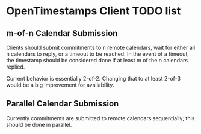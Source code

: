 # OpenTimestamps Client TODO list

## m-of-n Calendar Submission

Clients should submit commitments to n remote calendars, wait for either all n
calendars to reply, or a timeout to be reached. In the event of a timeout, the
timestamp should be considered done if at least m of the n calendars replied.

Current behavior is essentially 2-of-2. Changing that to at least 2-of-3 would
be a big improvement for availability.


## Parallel Calendar Submission

Currently commitments are submitted to remote calendars sequentially; this
should be done in parallel.
